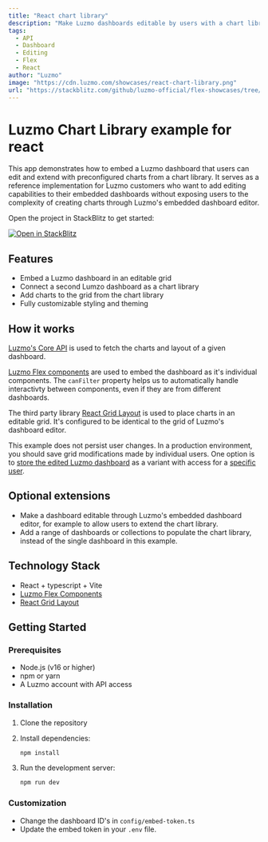```yaml
---
title: "React chart library"
description: "Make Luzmo dashboards editable by users with a chart library"
tags:
  - API
  - Dashboard
  - Editing
  - Flex
  - React
author: "Luzmo"
image: "https://cdn.luzmo.com/showcases/react-chart-library.png"
url: "https://stackblitz.com/github/luzmo-official/flex-showcases/tree/main/react-chart-library?embed=1&file=README.md&hideNavigation=1&view=preview"
---
```


# Luzmo Chart Library example for react

This app demonstrates how to embed a Luzmo dashboard that users can edit and extend with preconfigured charts from a chart library. It serves as a reference implementation for Luzmo customers who want to add editing capabilities to their embedded dashboards without exposing users to the complexity of creating charts through Luzmo's embedded dashboard editor.

Open the project in StackBlitz to get started:

[![Open in StackBlitz](https://developer.stackblitz.com/img/open_in_stackblitz.svg)](https://stackblitz.com/github.com/luzmo-official/flex-showcases/tree/main/react-chart-library?embed=1&file=README.md&hideNavigation=1&view=preview)

## Features

- Embed a Luzmo dashboard in an editable grid
- Connect a second Lumzo dashboard as a chart library
- Add charts to the grid from the chart library
- Fully customizable styling and theming

## How it works

[Luzmo's Core API](https://developer.luzmo.com/api/searchDataset) is used to fetch the charts and layout of a given dashboard.

[Luzmo Flex components](https://developer.luzmo.com/guide/flex--introduction) are used to embed the dashboard as it's individual components. The `canFilter` property helps us to automatically handle interactivty between components, even if they are from different dashboards.

The third party library [React Grid Layout](https://github.com/react-grid-layout/react-grid-layout) is used to place charts in an editable grid. It's configured to be identical to the grid of Luzmo's dashboard editor.

This example does not persist user changes. In a production environment, you should save grid modifications made by individual users. One option is to [store the edited Luzmo dashboard](https://developer.luzmo.com/api/createDashboard) as a variant with access for a [specific user](https://developer.luzmo.com/api/associateDashboard?exampleSection=DashboardAssociateAssociateDashboardVariantToParentRequestBody).

## Optional extensions

- Make a dashboard editable through Luzmo's embedded dashboard editor, for example to allow users to extend the chart library.
- Add a range of dashboards or collections to populate the chart library, instead of the single dashboard in this example.

## Technology Stack

- React + typescript + Vite
- [Luzmo Flex Components](https://developer.luzmo.com/guide/flex--introduction)
- [React Grid Layout](https://github.com/react-grid-layout/react-grid-layout)

## Getting Started

### Prerequisites

- Node.js (v16 or higher)
- npm or yarn
- A Luzmo account with API access

### Installation

1. Clone the repository

2. Install dependencies:

   ```bash
   npm install
   ```

3. Run the development server:

   ```bash
   npm run dev
   ```

### Customization

- Change the dashboard ID's in `config/embed-token.ts`
- Update the embed token in your `.env` file.
